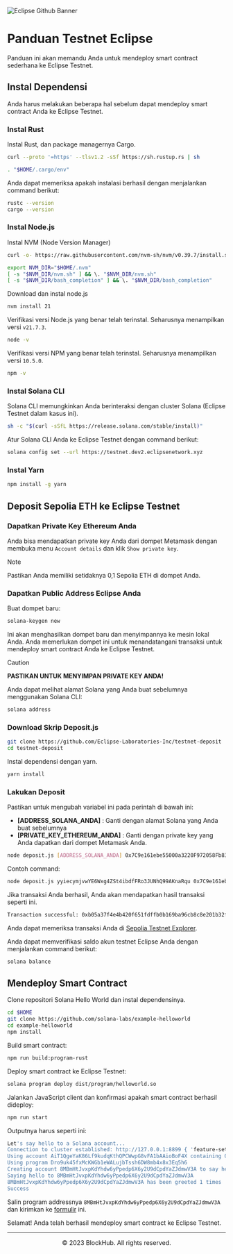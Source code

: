 ![Eclipse Github Banner](https://github.com/BlockchainsHub/Testnet/assets/77204008/fc25892b-e8ab-4f3e-8b19-430f94420bd8)

# Panduan Testnet Eclipse
Panduan ini akan memandu Anda untuk mendeploy smart contract sederhana ke Eclipse Testnet.

## Instal Dependensi
Anda harus melakukan beberapa hal sebelum dapat mendeploy smart contract Anda ke Eclipse Testnet.

### Instal Rust
Instal Rust, dan package managernya Cargo.
```bash
curl --proto '=https' --tlsv1.2 -sSf https://sh.rustup.rs | sh

. "$HOME/.cargo/env"
```

Anda dapat memeriksa apakah instalasi berhasil dengan menjalankan command berikut:
```bash
rustc --version
cargo --version
```

### Instal Node.js
Instal NVM (Node Version Manager)
```bash
curl -o- https://raw.githubusercontent.com/nvm-sh/nvm/v0.39.7/install.sh | bash

export NVM_DIR="$HOME/.nvm"
[ -s "$NVM_DIR/nvm.sh" ] && \. "$NVM_DIR/nvm.sh"
[ -s "$NVM_DIR/bash_completion" ] && \. "$NVM_DIR/bash_completion"
```

Download dan instal node.js
```bash
nvm install 21
```

Verifikasi versi Node.js yang benar telah terinstal. Seharusnya menampilkan versi `v21.7.3`.
```bash
node -v
```

Verifikasi versi NPM yang benar telah terinstal. Seharusnya menampilkan versi `10.5.0`.
```bash
npm -v
```

### Instal Solana CLI
Solana CLI memungkinkan Anda berinteraksi dengan cluster Solana (Eclipse Testnet dalam kasus ini).
```bash
sh -c "$(curl -sSfL https://release.solana.com/stable/install)"
```

Atur Solana CLI Anda ke Eclipse Testnet dengan command berikut:
```bash
solana config set --url https://testnet.dev2.eclipsenetwork.xyz
```

### Instal Yarn
```bash
npm install -g yarn
```

## Deposit Sepolia ETH ke Eclipse Testnet
### Dapatkan Private Key Ethereum Anda
Anda bisa mendapatkan private key Anda dari dompet Metamask dengan membuka menu `Account details` dan klik `Show private key`.

> [!NOTE]
> Pastikan Anda memiliki setidaknya 0,1 Sepolia ETH di dompet Anda.

### Dapatkan Public Address Eclipse Anda
Buat dompet baru:
```bash
solana-keygen new
```
Ini akan menghasilkan dompet baru dan menyimpannya ke mesin lokal Anda. Anda memerlukan dompet ini untuk menandatangani transaksi untuk mendeploy smart contract Anda ke Eclipse Testnet.

> [!CAUTION]
> **PASTIKAN UNTUK MENYIMPAN PRIVATE KEY ANDA!**

Anda dapat melihat alamat Solana yang Anda buat sebelumnya menggunakan Solana CLI:
```bash
solana address
```

### Download Skrip Deposit.js
```bash
git clone https://github.com/Eclipse-Laboratories-Inc/testnet-deposit
cd testnet-deposit
```

Instal dependensi dengan yarn.
```bash
yarn install
```

### Lakukan Deposit
Pastikan untuk mengubah variabel ini pada perintah di bawah ini:
- **[ADDRESS_SOLANA_ANDA]** : Ganti dengan alamat Solana yang Anda buat sebelumnya
- **[PRIVATE_KEY_ETHEREUM_ANDA]** : Ganti dengan private key yang Anda dapatkan dari dompet Metamask Anda.

```bash
node deposit.js [ADDRESS_SOLANA_ANDA] 0x7C9e161ebe55000a3220F972058Fb83273653a6e 1500000 100 [PRIVATE_KEY_ETHEREUM_ANDA] https://rpc.sepolia.org
```

Contoh command:
```bash
node deposit.js yyiecymjvwYE6Wxg4ZSt4ibdfFRo3JUNhQ99AKnaRqu 0x7C9e161ebe55000a3220F972058Fb83273653a6e 15000000 100 3e1bf180e4778c7944f509b422711101186d26ac15337934f12088623755c0b7 https://rpc.sepolia.org/
```

Jika transaksi Anda berhasil, Anda akan mendapatkan hasil transaksi seperti ini.
```bash
Transaction successful: 0xb05a37f4e4b420f651fdffb0b169ba96cb8c8e201b32f3d8d0c94705d7dc6d5f
```

Anda dapat memeriksa transaksi Anda di [Sepolia Testnet Explorer](https://sepolia.etherscan.io/).

Anda dapat memverifikasi saldo akun testnet Eclipse Anda dengan menjalankan command berikut:
```bash
solana balance
```

## Mendeploy Smart Contract
Clone repositori Solana Hello World dan instal dependensinya.
```bash
cd $HOME
git clone https://github.com/solana-labs/example-helloworld
cd example-helloworld
npm install
```

Build smart contract:
```bash
npm run build:program-rust
```

Deploy smart contract ke Eclipse Testnet:
```bash
solana program deploy dist/program/helloworld.so
```

Jalankan JavaScript client dan konfirmasi apakah smart contract berhasil dideploy:
```bash
npm run start
```

Outputnya harus seperti ini:
```bash
Let's say hello to a Solana account...
Connection to cluster established: http://127.0.0.1:8899 { 'feature-set': 2045430982, 'solana-core': '1.7.8' }
Using account AiT1QgeYaK86Lf9kudqKthQPCWwpG8vFA1bAAioBoF4X containing 0.00141872 SOL to pay for fees
Using program Dro9uk45fxMcKWGb1eWALujbTssh6DW8mb4x8x3Eq5h6
Creating account 8MBmHtJvxpKdYhdw6yPpedp6X6y2U9dCpdYaZJdmwV3A to say hello to
Saying hello to 8MBmHtJvxpKdYhdw6yPpedp6X6y2U9dCpdYaZJdmwV3A
8MBmHtJvxpKdYhdw6yPpedp6X6y2U9dCpdYaZJdmwV3A has been greeted 1 times
Success
```

Salin program addressnya `8MBmHtJvxpKdYhdw6yPpedp6X6y2U9dCpdYaZJdmwV3A` dan kirimkan ke [formulir](https://forms.gle/yJfFABQDPmpvgzAf7) ini.

Selamat! Anda telah berhasil mendeploy smart contract ke Eclipse Testnet.

-----------------------------------------------------------------

<p align="center">
  &copy; 2023 BlockHub. All rights reserved.
</p>